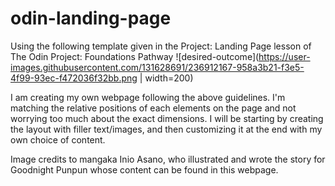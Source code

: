 # odin-landing-page

Using the following template given in the Project: Landing Page lesson of The Odin Project: Foundations Pathway
![desired-outcome](https://user-images.githubusercontent.com/131628691/236912167-958a3b21-f3e5-4f99-93ec-f472036f32bb.png | width=200)

I am creating my own webpage following the above guidelines. I'm matching the relative positions of each elements on the page and not worrying too much about the exact dimensions. I will be starting by creating the layout with filler text/images, and then customizing it at the end with my own choice of content.

Image credits to mangaka Inio Asano, who illustrated and wrote the story for Goodnight Punpun whose content can be found in this webpage.
